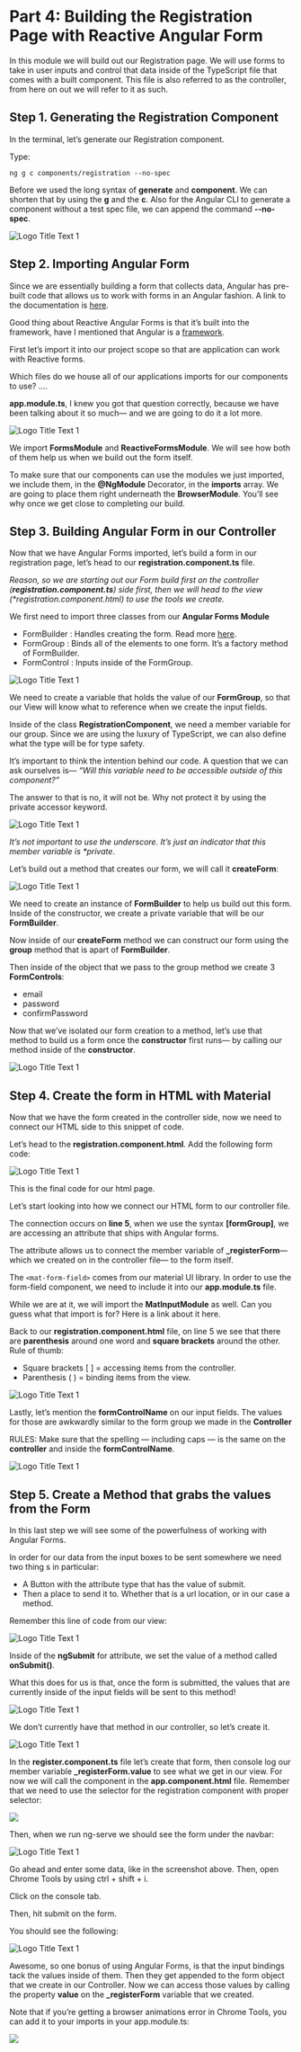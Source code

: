 # Part 4: Building the Registration Page with Reactive Angular Form

In this module we will build out our Registration page. We will use forms to take in user inputs and control that data inside of the TypeScript file that comes with a built component. This file is also referred to as the controller, from here on out we will refer to it as such.

## Step 1. Generating the Registration Component

In the terminal, let’s generate our Registration component.

Type:

```text
ng g c components/registration --no-spec
```

Before we used the long syntax of **generate** and **component**. We can shorten that by using the **g** and the **c**. Also for the Angular CLI to generate a component without a test spec file, we can append the command **--no-spec**.

![Logo Title Text 1](.gitbook/assets/00%20%282%29.PNG)

## Step 2. Importing Angular Form

Since we are essentially building a form that collects data, Angular has pre-built code that allows us to work with forms in an Angular fashion. A link to the documentation is [here](https://angular.io/guide/reactive-forms#introduction-to-reactive-forms).

Good thing about Reactive Angular Forms is that it’s built into the framework, have I mentioned that Angular is a [framework](https://stackoverflow.com/questions/148747/what-is-the-difference-between-a-framework-and-a-library).

First let’s import it into our project scope so that are application can work with Reactive forms.

Which files do we house all of our applications imports for our components to use? ....

**app.module.ts**, I knew you got that question correctly, because we have been talking about it so much— and we are going to do it a lot more.

![Logo Title Text 1](.gitbook/assets/01%20%282%29.PNG)

We import **FormsModule** and **ReactiveFormsModule**. We will see how both of them help us when we build out the form itself.

To make sure that our components can use the modules we just imported, we include them, in the **@NgModule** Decorator, in the **imports** array. We are going to place them right underneath the **BrowserModule**. You’ll see why once we get close to completing our build.

## Step 3. Building Angular Form in our Controller

Now that we have Angular Forms imported, let’s build a form in our registration page, let’s head to our **registration.component.ts** file.

_Reason, so we are starting out our Form build first on the controller \(**registration.component.ts**\) side first, then we will head to the view \(\*registration.component.html\) to use the tools we create._

We first need to import three classes from our **Angular Forms Module**

* FormBuilder : Handles creating the form. Read more [here](https://angular.io/guide/reactive-forms#introduction-to-formbuilder).
* FormGroup : Binds all of the elements to one form. It’s a factory method of FormBuilder.
* FormControl : Inputs inside of the FormGroup.

![Logo Title Text 1](.gitbook/assets/02%20%284%29.PNG)

We need to create a variable that holds the value of our **FormGroup**, so that our View will know what to reference when we create the input fields.

Inside of the class **RegistrationComponent**, we need a member variable for our group. Since we are using the luxury of TypeScript, we can also define what the type will be for type safety.

It’s important to think the intention behind our code. A question that we can ask ourselves is— _“Will this variable need to be accessible outside of this component?”_

The answer to that is no, it will not be. Why not protect it by using the private accessor keyword.

![Logo Title Text 1](.gitbook/assets/02%20%2810%29.PNG)

_It’s not important to use the underscore. It’s just an indicator that this member variable is \*private_.

Let’s build out a method that creates our form, we will call it **createForm**:

![Logo Title Text 1](.gitbook/assets/03%20%284%29.PNG)

We need to create an instance of **FormBuilder** to help us build out this form. Inside of the constructor, we create a private variable that will be our **FormBuilder**.

Now inside of our **createForm** method we can construct our form using the **group** method that is apart of **FormBuilder**.

Then inside of the object that we pass to the group method we create 3 **FormControls**:

* email 
* password
* confirmPassword

Now that we’ve isolated our form creation to a method, let’s use that method to build us a form once the **constructor** first runs— by calling our method inside of the **constructor**.

![Logo Title Text 1](./images/09122018/041.PNG)

## Step 4. Create the form in HTML with Material

Now that we have the form created in the controller side, now we need to connect our HTML side to this snippet of code.

Let’s head to the **registration.component.html**. Add the following form code:

![Logo Title Text 1](.gitbook/assets/06%20%287%29.PNG)

This is the final code for our html page.

Let’s start looking into how we connect our HTML form to our controller file.

The connection occurs on **line 5**, when we use the syntax **\[formGroup\]**, we are accessing an attribute that ships with Angular forms.

The attribute allows us to connect the member variable of **\_registerForm**— which we created on in the controller file— to the form itself.

The `<mat-form-field>` comes from our material UI library. In order to use the form-field component, we need to include it into our **app.module.ts** file.

While we are at it, we will import the **MatInputModule** as well. Can you guess what that import is for? Here is a link about it here.

Back to our **registration.component.html** file, on line 5 we see that there are **parenthesis** around one word and **square brackets** around the other. Rule of thumb:

* Square brackets \[ \] = accessing items from the controller. 
* Parenthesis \( \) = binding items from the view. 

![Logo Title Text 1](.gitbook/assets/06%20%287%29.PNG)

Lastly, let’s mention the **formControlName** on our input fields. The values for those are awkwardly similar to the form group we made in the **Controller**

RULES: Make sure that the spelling — including caps — is the same on the **controller** and inside the **formControlName**.

![Logo Title Text 1](.gitbook/assets/07%20%282%29.PNG)

## Step 5. Create a Method that grabs the values from the Form

In this last step we will see some of the powerfulness of working with Angular Forms.

In order for our data from the input boxes to be sent somewhere we need two thing s in particular:

* A Button with the attribute type that has the value of submit.
* Then a place to send it to. Whether that is a url location, or in our case a method.

Remember this line of code from our view:

![Logo Title Text 1](.gitbook/assets/08%20%282%29.PNG)

Inside of the **ngSubmit** for attribute, we set the value of a method called **onSubmit\(\)**.

What this does for us is that, once the form is submitted, the values that are currently inside of the input fields will be sent to this method!

![Logo Title Text 1](.gitbook/assets/09%20%281%29.PNG)

We don’t currently have that method in our controller, so let’s create it.

![Logo Title Text 1](.gitbook/assets/10.PNG)

In the **register.component.ts** file let’s create that form, then console log our member variable **\_registerForm.value** to see what we get in our view. For now we will call the component in the **app.component.html** file. Remember that we need to use the selector for the registration component with proper selector:

![](.gitbook/assets/image%20%2810%29.png)

Then, when we run ng-serve we should see the form under the navbar:

![Logo Title Text 1](.gitbook/assets/11%20%281%29.PNG)

Go ahead and enter some data, like in the screenshot above. Then, open Chrome Tools by using ctrl + shift + i. 

Click on the console tab.

Then, hit submit on the form.

You should see the following:

![Logo Title Text 1](.gitbook/assets/12%20%282%29.PNG)

Awesome, so one bonus of using Angular Forms, is that the input bindings tack the values inside of them. Then they get appended to the form object that we create in our Controller. Now we can access those values by calling the property **value** on the **\_registerForm** variable that we created.

Note that if you’re getting a browser animations error in Chrome Tools, you can add it to your imports in your app.module.ts:

![](.gitbook/assets/image%20%285%29.png)

